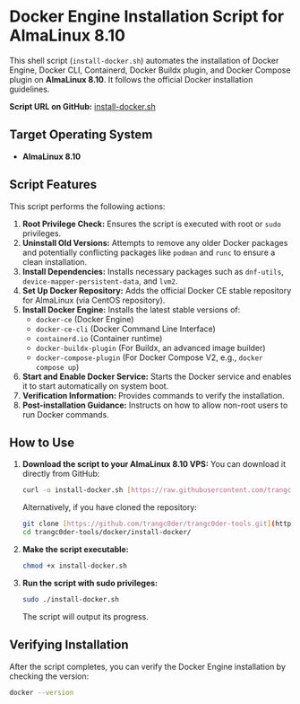 # Docker Engine Installation Script for AlmaLinux 8.10

This shell script (`install-docker.sh`) automates the installation of Docker Engine, Docker CLI, Containerd, Docker Buildx plugin, and Docker Compose plugin on **AlmaLinux 8.10**. It follows the official Docker installation guidelines.

**Script URL on GitHub:** [install-docker.sh](https://github.com/trangc0der/trangc0der-tools/blob/b4aaaef3516e7fda1bfb7a71eac7340b228c7b1d/docker/install-docker/install-docker.sh)

## Target Operating System

- **AlmaLinux 8.10**

## Script Features

This script performs the following actions:

1.  **Root Privilege Check:** Ensures the script is executed with root or `sudo` privileges.
2.  **Uninstall Old Versions:** Attempts to remove any older Docker packages and potentially conflicting packages like `podman` and `runc` to ensure a clean installation.
3.  **Install Dependencies:** Installs necessary packages such as `dnf-utils`, `device-mapper-persistent-data`, and `lvm2`.
4.  **Set Up Docker Repository:** Adds the official Docker CE stable repository for AlmaLinux (via CentOS repository).
5.  **Install Docker Engine:** Installs the latest stable versions of:
    - `docker-ce` (Docker Engine)
    - `docker-ce-cli` (Docker Command Line Interface)
    - `containerd.io` (Container runtime)
    - `docker-buildx-plugin` (For Buildx, an advanced image builder)
    - `docker-compose-plugin` (For Docker Compose V2, e.g., `docker compose up`)
6.  **Start and Enable Docker Service:** Starts the Docker service and enables it to start automatically on system boot.
7.  **Verification Information:** Provides commands to verify the installation.
8.  **Post-installation Guidance:** Instructs on how to allow non-root users to run Docker commands.

## How to Use

1.  **Download the script to your AlmaLinux 8.10 VPS:**
    You can download it directly from GitHub:

    ```bash
    curl -o install-docker.sh [https://raw.githubusercontent.com/trangc0der/trangc0der-tools/b4aaaef3516e7fda1bfb7a71eac7340b228c7b1d/docker/install-docker/install-docker.sh](https://raw.githubusercontent.com/trangc0der/trangc0der-tools/b4aaaef3516e7fda1bfb7a71eac7340b228c7b1d/docker/install-docker/install-docker.sh)
    ```

    Alternatively, if you have cloned the repository:

    ```bash
    git clone [https://github.com/trangc0der/trangc0der-tools.git](https://github.com/trangc0der/trangc0der-tools.git)
    cd trangc0der-tools/docker/install-docker/
    ```

2.  **Make the script executable:**

    ```bash
    chmod +x install-docker.sh
    ```

3.  **Run the script with sudo privileges:**
    ```bash
    sudo ./install-docker.sh
    ```
    The script will output its progress.

## Verifying Installation

After the script completes, you can verify the Docker Engine installation by checking the version:

```bash
docker --version
```
